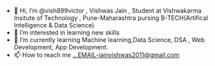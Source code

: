 - 👋 Hi, I’m @vish899victor , Vishwas Jain ,  Student at Vishwakarma Insitute of Technology , Pune-Maharashtra pursing B-TECH(Artifical Intelligence & Data Science)
- 👀 I’m interested in learning new skills
- 🌱 I’m currently learning Machine learning,Data Science, DSA , Web Development, App Development. 
- 📫 How to reach me ...EMAIL-jainvishwas2011@gmail.com

<!---
vish899victor/vish899victor is a ✨ special ✨ repository because its `README.md` (this file) appears on your GitHub profile.
You can click the Preview link to take a look at your changes.
--->
